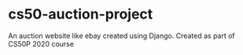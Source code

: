 # cs50-auction-project
An auction website like ebay created using Django. Created as part of CS50P 2020 course
